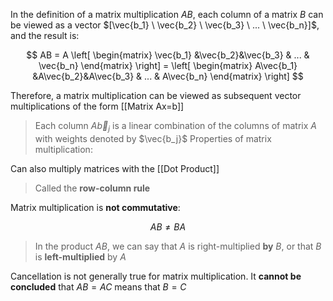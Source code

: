 
In the definition of a matrix multiplication $AB$, each column of a matrix $B$ can be viewed as a vector $[\vec{b_1} \ \vec{b_2} \ \vec{b_3} \ ... \ \vec{b_n}]$,  and the result is:

$$
AB = A
\left[
\begin{matrix}
\vec{b_1} &\vec{b_2}&\vec{b_3} & ... & \vec{b_n}
\end{matrix}
\right] = 
\left[
\begin{matrix}
A\vec{b_1} &A\vec{b_2}&A\vec{b_3} & ... & A\vec{b_n}
\end{matrix}
\right]
$$

Therefore, a matrix multiplication can be viewed as subsequent vector multiplications of the form [[Matrix Ax=b]]

> Each column $A\vec{b}_j$ is a linear combination of the columns of matrix $A$ with weights denoted by $\vec{b_j}$
Properties of matrix multiplication:

Can also multiply matrices with the [[Dot Product]]

> Called the **row-column rule**

Matrix multiplication is **not commutative**:

$$
AB \neq BA
$$

> In the product $AB$, we can say that $A$ is right-multiplied **by** $B$, or that $B$ is **left-multiplied** by $A$

Cancellation is not generally true for matrix multiplication. It **cannot  be concluded** that $AB = AC$ means that $B=C$
